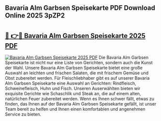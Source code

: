 ## Bavaria Alm Garbsen Speisekarte PDF Download Online 2025 3pZP2

# <h2><a href="http://gcaij6n.nevu.top/?p=Bavaria+Alm+Garbsen+Speisekarte">🔗 👉🔴 Bavaria Alm Garbsen Speisekarte 2025 PDF</a></h2>

[![Bavaria Alm Garbsen Speisekarte 2025 PDF](https://i.imgur.com/dBaPXMq.png)](http://gcaij6n.nevu.top/?p=Bavaria+Alm+Garbsen+Speisekarte)
Die Bavaria Alm Garbsen Speisekarte ist nicht nur eine Liste von Gerichten, sondern auch die Kunst der Wahl. Unsere Bavaria Alm Garbsen Speisekarte bietet eine große Auswahl an leichten und frischen Salaten, die mit frischem Gemüse und Obst zubereitet werden. Für Fleischliebhaber gibt es auf unserer Bavaria Alm Garbsen Speisekarte eine Auswahl an Gerichten: Rindfleisch, Schweinefleisch, Huhn und Fisch. Unseren Auserwählten bieten wir exquisite Gerichte wie Schaschlik und Steak an, die auf einem alten, natürlichen Feuer zubereitet werden. Wenn es Ihnen schwer fällt, etwas zu finden, das Ihnen auf der Bavaria Alm Garbsen Speisekarte gefällt, ist unser Team bereit zu helfen und Ihnen einen komfortablen und angenehmen Service zu bieten.
